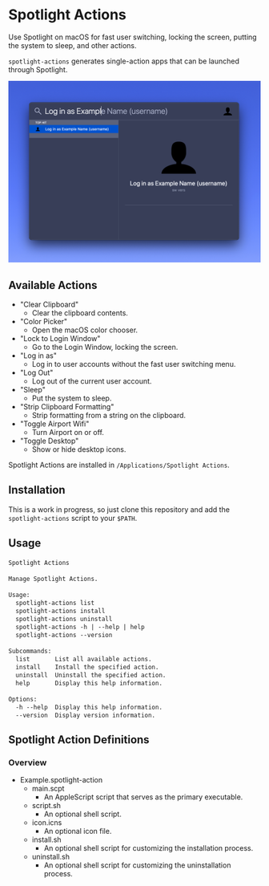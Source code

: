 # Spotlight Actions

Use Spotlight on macOS for fast user switching, locking the screen, putting the system to sleep, and other actions.

`spotlight-actions` generates single-action apps that can be launched through Spotlight.

![Log in as Example](https://raw.githubusercontent.com/alphabetum/spotlight-actions/master/assets/log-in-as-example.png)

## Available Actions

- "Clear Clipboard"
  - Clear the clipboard contents.
- "Color Picker"
  - Open the macOS color chooser.
- "Lock to Login Window"
  - Go to the Login Window, locking the screen.
- "Log in as"
  - Log in to user accounts without the fast user switching menu.
- "Log Out"
  - Log out of the current user account.
- "Sleep"
  - Put the system to sleep.
- "Strip Clipboard Formatting"
  - Strip formatting from a string on the clipboard.
- "Toggle Airport Wifi"
  - Turn Airport on or off.
- "Toggle Desktop"
  - Show or hide desktop icons.

Spotlight Actions are installed in `/Applications/Spotlight Actions`.

## Installation

This is a work in progress, so just clone this repository and add the `spotlight-actions` script to your `$PATH`.

## Usage

```
Spotlight Actions

Manage Spotlight Actions.

Usage:
  spotlight-actions list
  spotlight-actions install
  spotlight-actions uninstall
  spotlight-actions -h | --help | help
  spotlight-actions --version

Subcommands:
  list       List all available actions.
  install    Install the specified action.
  uninstall  Uninstall the specified action.
  help       Display this help information.

Options:
  -h --help  Display this help information.
  --version  Display version information.
```

## Spotlight Action Definitions

### Overview

- Example.spotlight-action
  - main.scpt
    - An AppleScript script that serves as the primary executable.
  - script.sh
    - An optional shell script.
  - icon.icns
    - An optional icon file.
  - install.sh
    - An optional shell script for customizing the installation process.
  - uninstall.sh
    - An optional shell script for customizing the uninstallation process.


